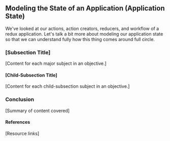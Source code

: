 ## Modeling the State of an Application (Application State)
We've looked at our actions, action creators, reducers, and workflow of a redux application. Let's talk a bit more about modeling our application state so that we can understand fully how this thing comes around full circle.


### [Subsection Title]
[Content for each major subject in an objective.]
#### [Child-Subsection Title]
[Content for each child-subsection subject in an objective.]
### Conclusion
[Summary of content covered]
#### References
[Resource links]
